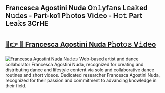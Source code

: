 ## Francesca Agostini Nuda O𝚗𝚕yf𝚊ns L𝚎a𝚔ed N𝚞𝚍es - Part-ko1 P𝚑𝚘tos Vi𝚍𝚎o - H𝚘𝚝 Part L𝚎a𝚔s 3CrHE

# <h2><a href="http://kf25tqr.oniu.top/?m=Francesca+Agostini+Nuda">🔗👉 🔴 Francesca Agostini Nuda P𝚑ot𝚘𝚜 V𝚒d𝚎o</a></h2>

[![Francesca Agostini Nuda Nu𝚍e𝚜](https://i.imgur.com/0qMVB7G.gif)](http://kf25tqr.oniu.top/?m=Francesca+Agostini+Nuda)
Web-based artist and dance collaborator Francesca Agostini Nuda, recognized for creating and distributing dance and lifestyle content via solo and collaborative dance routines and short videos. Dedicated researcher Francesca Agostini Nuda, recognized for their passion and commitment to advancing knowledge in their field.  

